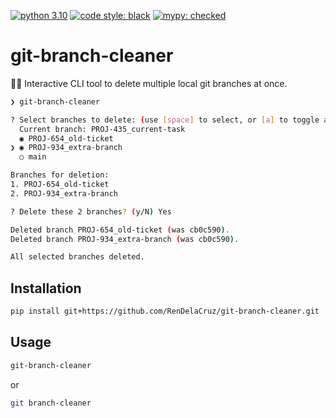 [![python 3.10](https://img.shields.io/badge/Python-3.10-3776AB.svg?style=flat&logo=python&logoColor=white)](https://www.python.org)
[![code style: black](https://img.shields.io/badge/code%20style-black-000000.svg)](https://github.com/psf/black)
[![mypy: checked](https://www.mypy-lang.org/static/mypy_badge.svg)](https://mypy-lang.org/)

# git-branch-cleaner

🧹✨ Interactive CLI tool to delete multiple local git branches at once.

```sh
❯ git-branch-cleaner

? Select branches to delete: (use [space] to select, or [a] to toggle all)
  Current branch: PROJ-435_current-task 
  ◉ PROJ-654_old-ticket
❯ ◉ PROJ-934_extra-branch 
  ○ main

Branches for deletion:
1. PROJ-654_old-ticket 
2. PROJ-934_extra-branch 

? Delete these 2 branches? (y/N) Yes

Deleted branch PROJ-654_old-ticket (was cb0c590).
Deleted branch PROJ-934_extra-branch (was cb0c590).

All selected branches deleted.
```


## Installation

```sh
pip install git+https://github.com/RenDelaCruz/git-branch-cleaner.git
```

## Usage

```sh
git-branch-cleaner
```

or

```sh
git branch-cleaner
```
